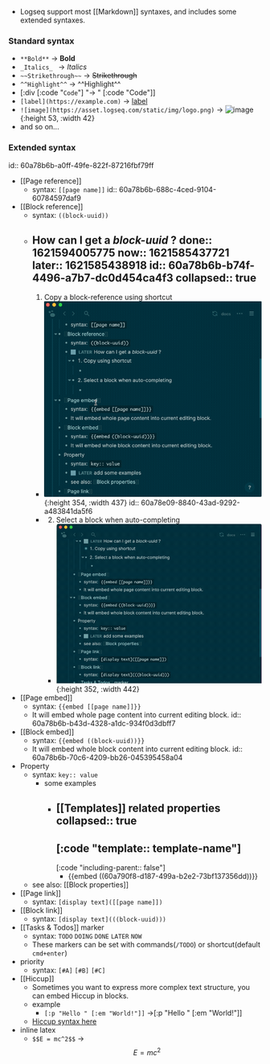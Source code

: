- Logseq support most [[Markdown]] syntaxes, and includes some extended syntaxes.
### **Standard** syntax
  - `**Bold**`   -> **Bold**
  - `_Italics_ ` -> _Italics_
  - `~~Strikethrough~~` -> ~~Strikethrough~~
  - `^^Highlight^^` -> ^^Highlight^^
  -
    [:div [:code  "`Code`"]  "-> " [:code "Code"]]
  - `[label](https://example.com)` -> [label](https://example.com)
  - `![image](https://asset.logseq.com/static/img/logo.png)` -> ![image](https://asset.logseq.com/static/img/logo.png){:height 53, :width 42}
  - and so on...
### **Extended** syntax
id:: 60a78b6b-a0ff-49fe-822f-87216fbf79ff
  - [[Page reference]]
    - syntax: `[[page name]]`
      id:: 60a78b6b-688c-4ced-9104-60784597daf9
  - [[Block reference]]
    - syntax: `((block-uuid))`
    - How can I get a _block-uuid_ ?
      done:: 1621594005775
      now:: 1621585437721
      later:: 1621585438918
      id:: 60a78b6b-b74f-4496-a7b7-dc0d454ca4f3
      collapsed:: true
      -
        1. Copy a block-reference using shortcut
        - ![2021-05-21 18.41.54.gif](../assets/2021-05-21_18.41.54_1621593786418_0.gif){:height 354, :width 437}
          id:: 60a78e09-8840-43ad-9292-a483841da5f6
      -
        2. Select a block when auto-completing
        - ![2021-05-21 18.45.31.gif](../assets/2021-05-21_18.45.31_1621593958149_0.gif){:height 352, :width 442}
  - [[Page embed]]
    - syntax: `{{embed [[page name]]}}`
    - It will embed whole page content into current editing block.
      id:: 60a78b6b-b43d-4328-a1dc-934f0d3dbff7
  - [[Block embed]]
    - syntax: `{{embed ((block-uuid))}}`
    - It will embed whole block content into current editing block.
      id:: 60a78b6b-70c6-4209-bb26-045395458a04
  - Property
    - syntax: `key:: value`
      - some examples
        - [[Templates]] related properties
          collapsed:: true
          -
            [:code "template:: template-name"]
          -
            [:code "including-parent:: false"]
          - {{embed ((60a790f8-d187-499a-b2e2-73bf137356dd))}}
    - see also: [[Block properties]]
  - [[Page link]]
    - syntax: `[display text]([[page name]])`
  - [[Block link]]
    - syntax: `[display text](((block-uuid)))`
  - [[Tasks & Todos]] marker
    - syntax: `TODO` `DOING` `DONE` `LATER` `NOW`
    - These markers can be set with commands(`/TODO`) 
      or shortcut(default `cmd+enter`)
  - priority
    - syntax: `[#A]` `[#B]` `[#C]`
  - [[Hiccup]]
    - Sometimes you want to express more complex text structure, you can embed Hiccup in blocks.
    - example
      - `[:p "Hello " [:em "World!"]]`
        ->[:p "Hello " [:em "World!"]]
    - [Hiccup syntax here](https://github.com/weavejester/hiccup/wiki/Syntax)
  - inline latex
    - `$$E = mc^2$$` -> $$E = mc^2$$

